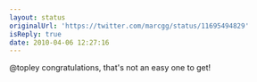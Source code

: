 ```yaml
---
layout: status
originalUrl: 'https://twitter.com/marcgg/status/11695494829'
isReply: true
date: 2010-04-06 12:27:16
---
```


@topley congratulations, that's not an easy one to get!
